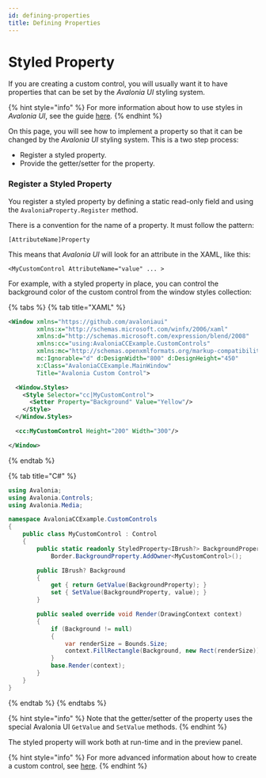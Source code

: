 ```yaml
---
id: defining-properties
title: Defining Properties
---
```


# Styled Property

If you are creating a custom control, you will usually want it to have properties that can be set by the _Avalonia UI_ styling system.

{% hint style="info" %}
For more information about how to use styles in _Avalonia UI_, see the guide [here](../../styles-and-resources/styling/)_._
{% endhint %}

On this page, you will see how to implement a property so that it can be changed by the _Avalonia UI_ styling system. This is a two step process:

* Register a styled property.
* Provide the getter/setter for the property.

### Register a Styled Property <a href="#registering-styled-properties" id="registering-styled-properties"></a>

You register a styled property by defining a static read-only field and using the `AvaloniaProperty.Register` method.

There is a convention for the name of a property. It must follow the pattern:

```
[AttributeName]Property
```

This means that _Avalonia UI_ will look for an attribute in the XAML, like this:

```
<MyCustomControl AttributeName="value" ... >
```

For example, with a styled property in place, you can control the background color of the custom control from the window styles collection:

{% tabs %}
{% tab title="XAML" %}
```xml
<Window xmlns="https://github.com/avaloniaui"
        xmlns:x="http://schemas.microsoft.com/winfx/2006/xaml"
        xmlns:d="http://schemas.microsoft.com/expression/blend/2008"
        xmlns:cc="using:AvaloniaCCExample.CustomControls"
        xmlns:mc="http://schemas.openxmlformats.org/markup-compatibility/2006"
        mc:Ignorable="d" d:DesignWidth="800" d:DesignHeight="450"
        x:Class="AvaloniaCCExample.MainWindow"
        Title="Avalonia Custom Control">

  <Window.Styles>
    <Style Selector="cc|MyCustomControl">
      <Setter Property="Background" Value="Yellow"/>
    </Style>
  </Window.Styles>

  <cc:MyCustomControl Height="200" Width="300"/>

</Window>
```
{% endtab %}

{% tab title="C#" %}
```csharp
using Avalonia;
using Avalonia.Controls;
using Avalonia.Media;

namespace AvaloniaCCExample.CustomControls
{
    public class MyCustomControl : Control
    {
        public static readonly StyledProperty<IBrush?> BackgroundProperty =
            Border.BackgroundProperty.AddOwner<MyCustomControl>();

        public IBrush? Background
        {
            get { return GetValue(BackgroundProperty); }
            set { SetValue(BackgroundProperty, value); }
        }

        public sealed override void Render(DrawingContext context)
        {
            if (Background != null)
            {
                var renderSize = Bounds.Size;
                context.FillRectangle(Background, new Rect(renderSize));
            }
            base.Render(context);
        }
    }
}
```
{% endtab %}
{% endtabs %}

{% hint style="info" %}
Note that the getter/setter of the property uses the special Avalonia UI `GetValue` and `SetValue` methods.
{% endhint %}

The styled property will work both at run-time and in the preview panel.

<!--<figure><img src="../../../.gitbook/assets/image (4) (3).png" alt=""><figcaption></figcaption></figure>-->

{% hint style="info" %}
For more advanced information about how to create a custom control, see [here](../how-to-create-advanced-custom-controls.md).
{% endhint %}
